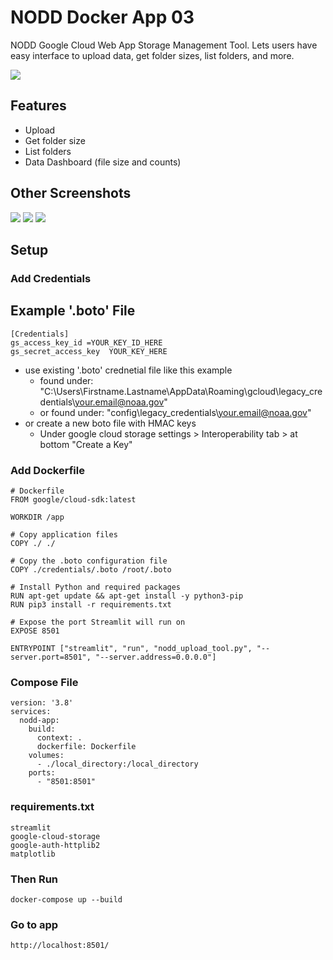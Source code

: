 # NODD Docker App 03
NODD Google Cloud Web App Storage Management Tool. Lets users have easy interface to upload data, get folder sizes, list folders, and more. 

<img src="./docs/s01.png" >

## Features
- Upload
- Get folder size
- List folders
- Data Dashboard (file size and counts)

## Other Screenshots
<img src="./docs/s04.png" >
<img src="./docs/s02.png" >
<img src="./docs/s03.png" >

## Setup
### Add Credentials
## Example '.boto' File
```
[Credentials]
gs_access_key_id =YOUR_KEY_ID_HERE
gs_secret_access_key  YOUR_KEY_HERE
```
- use existing '.boto' crednetial file like this example
  - found under: "C:\Users\Firstname.Lastname\AppData\Roaming\gcloud\legacy_credentials\your.email@noaa.gov\"
  - or found under: "config\legacy_credentials\your.email@noaa.gov\"
- or create a new boto file with HMAC keys
  - Under google cloud storage settings > Interoperability tab > at bottom "Create a Key"


### Add Dockerfile
```
# Dockerfile
FROM google/cloud-sdk:latest

WORKDIR /app

# Copy application files
COPY ./ ./

# Copy the .boto configuration file
COPY ./credentials/.boto /root/.boto

# Install Python and required packages
RUN apt-get update && apt-get install -y python3-pip
RUN pip3 install -r requirements.txt

# Expose the port Streamlit will run on
EXPOSE 8501

ENTRYPOINT ["streamlit", "run", "nodd_upload_tool.py", "--server.port=8501", "--server.address=0.0.0.0"]
```
### Compose File
```
version: '3.8'
services:
  nodd-app:
    build:
      context: .
      dockerfile: Dockerfile
    volumes:
      - ./local_directory:/local_directory
    ports:
      - "8501:8501"
```
### requirements.txt
```
streamlit
google-cloud-storage
google-auth-httplib2
matplotlib
```
### Then Run
``
docker-compose up --build
``
### Go to app
```
http://localhost:8501/
```
